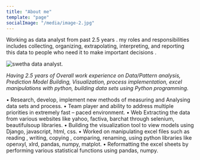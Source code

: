 ```yaml
---
title: "About me"
template: "page"
socialImage: "/media/image-2.jpg"
---
```


Working as data analyst from past 2.5 years . my roles and responsibilities includes collecting, organizing, extrapolating, interpreting, and reporting this data to people who need it to make important decisions . 

![swetha data analyst.](/media/swetha1.jpg)

*Having 2.5 years of Overall work experience on Data/Pattern analysis, Prediction Model Building, Visualization, process implementation, excel manipulations with python, building data sets using Python programming.*

•	Research, develop, implement new methods of measuring and Analysing data sets and process.
•	Team player and ability to address multiple priorities in extremely fast – paced environment.
•	Web Extracting the data from various websites like yahoo, factiva, barchat through selenium, beautifulsoup libraries.
•	Building the  visualization tool to view models using Django, javascript, html, css.
•	Worked on manipulating excel files such as reading , writing, copying , comparing, renaming, using python libraries like openxyl, xlrd, pandas, numpy, matplot.
•	Reformatting the excel sheets by performing various statistical functions using pandas, numpy.

